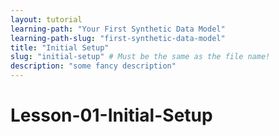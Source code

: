 ```yaml
---
layout: tutorial
learning-path: "Your First Synthetic Data Model"
learning-path-slug: "first-synthetic-data-model"
title: "Initial Setup"
slug: "initial-setup" # Must be the same as the file name!
description: "some fancy description"
---
```


# Lesson-01-Initial-Setup
